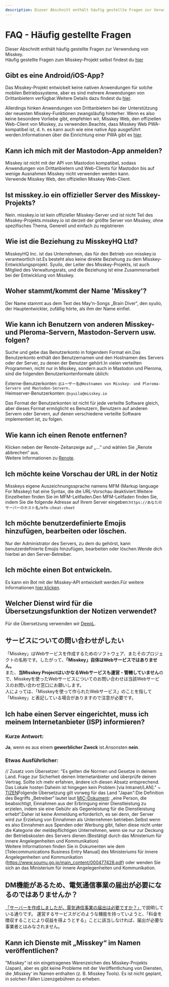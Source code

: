 ```yaml
---
description: Dieser Abschnitt enthält häufig gestellte Fragen zur Verwendung von Misskey.
---
```


# FAQ - Häufig gestellte Fragen

Dieser Abschnitt enthält häufig gestellte Fragen zur Verwendung von Misskey.<br>
Häufig gestellte Fragen zum Misskey-Projekt selbst findest du [hier](../../about-misskey#faq-häufig-gestellte-fragen)

## Gibt es eine Android/iOS-App?

Das Misskey-Projekt entwickelt keine nativen Anwendungen für solche mobilen Betriebssysteme, aber es sind mehrere Anwendungen von Drittanbietern verfügbar.Weitere Details dazu findest du [hier](./apps).<br>

Allerdings hinken Anwendungen von Drittanbietern bei der Unterstützung der neuesten Misskey-Funktionen zwangsläufig hinterher. Wenn es also keine besondere Vorliebe gibt, empfehlen wir, Misskey Web, den offiziellen Web-Client von Misskey, zu verwenden.Beachte, dass Misskey Web PWA-kompatibel ist, d. h. es kann auch wie eine native App ausgeführt werden.Informationen über die Einrichtung einer PWA gibt es [hier](/docs/for-users/stepped-guides/how-to-use-pwa/).

## Kann ich mich mit der Mastodon-App anmelden?

Misskey ist nicht mit der API von Mastodon kompatibel, sodass Anwendungen von Drittanbietern und Web-Clients für Mastodon bis auf wenige Ausnahmen Misskey nicht verwenden werden kann.<br>
Verwende Misskey Web, den offiziellen Misskey Web-Client.

## Ist misskey.io ein offizieller Server des Misskey-Projekts?

Nein. misskey.io ist kein offizieller Misskey-Server und ist nicht Teil des Misskey-Projekts.misskey.io ist derzeit der größte Server von Misskey, ohne spezifisches Thema, Generell und einfach zu registrieren

## Wie ist die Beziehung zu MisskeyHQ Ltd?

MisskeyHQ Inc. ist das Unternehmen, das für den Betrieb von misskey.io verantwortlich ist.Es besteht also keine direkte Beziehung zu dem Misskey-Entwicklungsprojekt.
Syuilo, der Leiter des Misskey-Projekts, ist auch Mitglied des Verwaltungsrats, und die Beziehung ist eine Zusammenarbeit bei der Entwicklung von Misskey.

## Woher stammt/kommt der Name 'Misskey'?

Der Name stammt aus dem Text des May'n-Songs „Brain Diver“, den syuilo, der Hauptentwickler, zufällig hörte, als ihm der Name einfiel.

## Wie kann ich Benutzern von anderen Misskey- und Pleroma-Servern, Mastodon-Servern usw. folgen?

Suche und gebe das Benutzerkonto in folgendem Format ein.Das Benutzerkonto enthält den Benutzernamen und den Hostnamen des Servers oder der Server, zu denen der Benutzer gehört.In vielen verteilten Programmen, nicht nur in Misskey, sondern auch in Mastodon und Pleroma, sind die folgenden Benutzerkontenformate üblich:<br>

Externe-Benutzerkonten: `@ユーザー名@Hostnamen von Misskey- und Pleroma-Servern und Mastodon-Servern.`<br>
Heimserver-Benutzerkonten: `@syuilo@misskey.io`<br>

Das Format der Benutzerkonten ist nicht für jede verteilte Software gleich, aber dieses Format ermöglicht es Benutzern, Benutzern auf anderen Servern oder Servern, auf denen verschiedene verteilte Software implementiert ist, zu folgen.

## Wie kann ich einen Renote entfernen?

Klicken neben der Renote-Zeitanzeige auf „…“ und wählen Sie „Renote abbrechen“ aus.<br>
Weitere Informationen zu [Renote](../features/note/#renote).

## Ich möchte keine Vorschau der URL in der Notiz

Misskeys eigene Auszeichnungssprache namens MFM (Markup language For Misskey) hat eine Syntax, die die URL-Vorschau deaktiviert.Weitere Einzelheiten finden Sie im MFM-Leitfaden.Den MFM-Leitfaden finden Sie, indem Sie die folgende Adresse auf Ihrem Server eingeben:`https://あなたのサーバーのホスト名/mfm-cheat-sheet`

## Ich möchte benutzerdefinierte Emojis hinzufügen, bearbeiten oder löschen.

Nur der Administrator des Servers, zu dem du gehörst, kann benutzerdefinierte Emojis hinzufügen, bearbeiten oder löschen.Wende dich hierbei an den Server-Betreiber.

## Ich möchte einen Bot entwickeln.

Es kann ein Bot mit der Misskey-API entwickelt werden.Für weitere Informationen [hier klicken](../../for-developers/api/).

## Welcher Dienst wird für die Übersetzungsfunktion der Notizen verwendet?

Für die Übersetzung verwenden wir [DeepL](https://www.deepl.com/).

## サービスについての問い合わせがしたい

「Misskey」はWebサービスを作成するためのソフトウェア、またそのプロジェクトの名称です。したがって、<b>「Misskey」自体はWebサービスではありません。</b><br>
また、<b>当Misskey ProjectはいかなるWebサービスも運営・管轄していません</b>ので、Misskeyを使ったWebサービスについてのお問い合わせは当該Webサービスのお問い合わせ窓口にお願いします。<br>
人によっては、「Misskeyを使って作られたWebサービス」のことを指して「Misskey」と表記している場合がありますので注意が必要です。

## Ich habe einen Server eingerichtet, muss ich meinem Internetanbieter (ISP) informieren?

### Kurze Antwort:

**Ja**, wenn es aus einem **gewerblicher Zweck** ist.Ansonsten **nein**.

### Etwas Ausführlicher:

// Zusatz vom Übersetzer: "Es gelten die Normen und Gesetze in deinem Land. Frage zur Sicherheit deinen Internetanbieter und überprüfe deinen Vertrag. Sollte ich mehr erfahren, ändere ich diesen Absatz entsprechend. Das Lokale hosten Daheim ist hingegen kein Problem [via Intranet/LAN]." ~ [TIZEN](https://mk.absturztau.be/@Tizen)Folgende Übersetzung gilt vorweg für das Land "Japan":Die Definition des Begriffs „Betreiber“ lautet laut [MIC-Dokument](https://www.soumu.go.jp/main_content/000477428.pdf): „eine Person, die beabsichtigt, Einnahmen aus der Erbringung einer Dienstleistung zu erzielen, indem sie eine Gebühr als Gegenleistung für die Dienstleistung erhebt“.Daher ist keine Anmeldung erforderlich, es sei denn, der Server wird zur Erzielung von Einnahmen als Unternehmen betrieben.Selbst wenn es also Einnahmen aus Spenden oder Werbung gibt, fallen diese nicht unter die Kategorie der meldepflichtigen Unternehmen, wenn sie nur zur Deckung der Betriebskosten des Servers dienen.(Bestätigt durch das Ministerium für innere Angelegenheiten und Kommunikation) <br>
Weitere Informationen finden Sie in Dokumenten wie dem [Telecommunications Business Entry Manual] des Ministeriums für innere Angelegenheiten und Kommunikation (https://www.soumu.go.jp/main_content/000477428.pdf) oder wenden Sie sich an das Ministerium für innere Angelegenheiten und Kommunikation.

## DM機能があるため、電気通信事業の届出が必要になるのではありませんか？

[「サーバーを作成しましたが、電気通信事業の届出は必要ですか？」](#サーバーを作成しましたが電気通信事業の届出は必要ですか)で説明している通りです。
運営するサービスがどのような機能を持っていようと、「料⾦を徴収することにより収益を得ようとする」ことに該当しなければ、届出が必要な事業者とはみなされません。

## Kann ich Dienste mit „Misskey“ im Namen veröffentlichen?

"Misskey“ ist ein eingetragenes Warenzeichen des Misskey-Projekts (Japan), aber es gibt keine Probleme mit der Veröffentlichung von Diensten, die ‚Misskey‘ im Namen enthalten (z. B. Misskey Tools).
Es ist nicht geplant, in solchen Fällen Lizenzgebühren zu erheben.
